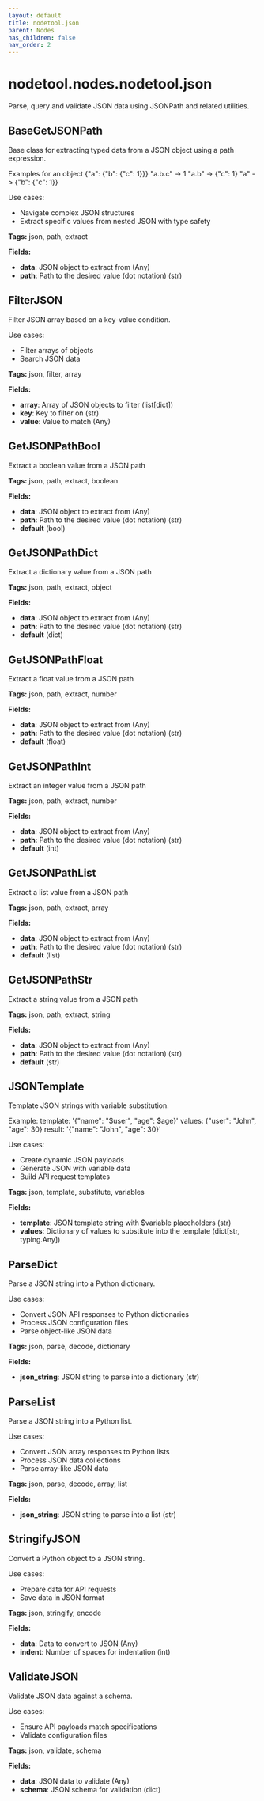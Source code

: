 ```yaml
---
layout: default
title: nodetool.json
parent: Nodes
has_children: false
nav_order: 2
---
```


# nodetool.nodes.nodetool.json

Parse, query and validate JSON data using JSONPath and related utilities.

## BaseGetJSONPath

Base class for extracting typed data from a JSON object using a path expression.

Examples for an object {"a": {"b": {"c": 1}}}
"a.b.c" -> 1
"a.b" -> {"c": 1}
"a" -> {"b": {"c": 1}}

Use cases:
- Navigate complex JSON structures
- Extract specific values from nested JSON with type safety

**Tags:** json, path, extract

**Fields:**
- **data**: JSON object to extract from (Any)
- **path**: Path to the desired value (dot notation) (str)


## FilterJSON

Filter JSON array based on a key-value condition.

Use cases:
- Filter arrays of objects
- Search JSON data

**Tags:** json, filter, array

**Fields:**
- **array**: Array of JSON objects to filter (list[dict])
- **key**: Key to filter on (str)
- **value**: Value to match (Any)


## GetJSONPathBool

Extract a boolean value from a JSON path

**Tags:** json, path, extract, boolean

**Fields:**
- **data**: JSON object to extract from (Any)
- **path**: Path to the desired value (dot notation) (str)
- **default** (bool)


## GetJSONPathDict

Extract a dictionary value from a JSON path

**Tags:** json, path, extract, object

**Fields:**
- **data**: JSON object to extract from (Any)
- **path**: Path to the desired value (dot notation) (str)
- **default** (dict)


## GetJSONPathFloat

Extract a float value from a JSON path

**Tags:** json, path, extract, number

**Fields:**
- **data**: JSON object to extract from (Any)
- **path**: Path to the desired value (dot notation) (str)
- **default** (float)


## GetJSONPathInt

Extract an integer value from a JSON path

**Tags:** json, path, extract, number

**Fields:**
- **data**: JSON object to extract from (Any)
- **path**: Path to the desired value (dot notation) (str)
- **default** (int)


## GetJSONPathList

Extract a list value from a JSON path

**Tags:** json, path, extract, array

**Fields:**
- **data**: JSON object to extract from (Any)
- **path**: Path to the desired value (dot notation) (str)
- **default** (list)


## GetJSONPathStr

Extract a string value from a JSON path

**Tags:** json, path, extract, string

**Fields:**
- **data**: JSON object to extract from (Any)
- **path**: Path to the desired value (dot notation) (str)
- **default** (str)


## JSONTemplate

Template JSON strings with variable substitution.

Example:
template: '{"name": "$user", "age": $age}'
values: {"user": "John", "age": 30}
result: '{"name": "John", "age": 30}'

Use cases:
- Create dynamic JSON payloads
- Generate JSON with variable data
- Build API request templates

**Tags:** json, template, substitute, variables

**Fields:**
- **template**: JSON template string with $variable placeholders (str)
- **values**: Dictionary of values to substitute into the template (dict[str, typing.Any])


## ParseDict

Parse a JSON string into a Python dictionary.

Use cases:
- Convert JSON API responses to Python dictionaries
- Process JSON configuration files
- Parse object-like JSON data

**Tags:** json, parse, decode, dictionary

**Fields:**
- **json_string**: JSON string to parse into a dictionary (str)


## ParseList

Parse a JSON string into a Python list.

Use cases:
- Convert JSON array responses to Python lists
- Process JSON data collections
- Parse array-like JSON data

**Tags:** json, parse, decode, array, list

**Fields:**
- **json_string**: JSON string to parse into a list (str)


## StringifyJSON

Convert a Python object to a JSON string.

Use cases:
- Prepare data for API requests
- Save data in JSON format

**Tags:** json, stringify, encode

**Fields:**
- **data**: Data to convert to JSON (Any)
- **indent**: Number of spaces for indentation (int)


## ValidateJSON

Validate JSON data against a schema.

Use cases:
- Ensure API payloads match specifications
- Validate configuration files

**Tags:** json, validate, schema

**Fields:**
- **data**: JSON data to validate (Any)
- **schema**: JSON schema for validation (dict)


